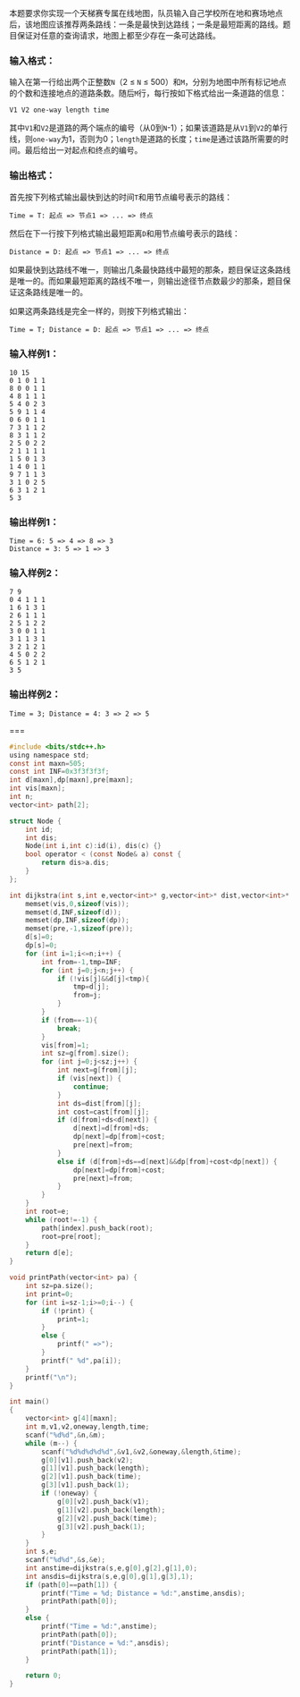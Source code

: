本题要求你实现一个天梯赛专属在线地图，队员输入自己学校所在地和赛场地点后，该地图应该推荐两条路线：一条是最快到达路线；一条是最短距离的路线。题目保证对任意的查询请求，地图上都至少存在一条可达路线。

### 输入格式：

输入在第一行给出两个正整数`N`（2 ≤ `N` ≤ 500）和`M`，分别为地图中所有标记地点的个数和连接地点的道路条数。随后`M`行，每行按如下格式给出一条道路的信息：

```
V1 V2 one-way length time
```

其中`V1`和`V2`是道路的两个端点的编号（从0到`N`-1）；如果该道路是从`V1`到`V2`的单行线，则`one-way`为1，否则为0；`length`是道路的长度；`time`是通过该路所需要的时间。最后给出一对起点和终点的编号。

### 输出格式：

首先按下列格式输出最快到达的时间`T`和用节点编号表示的路线：

```
Time = T: 起点 => 节点1 => ... => 终点
```

然后在下一行按下列格式输出最短距离`D`和用节点编号表示的路线：

```
Distance = D: 起点 => 节点1 => ... => 终点
```

如果最快到达路线不唯一，则输出几条最快路线中最短的那条，题目保证这条路线是唯一的。而如果最短距离的路线不唯一，则输出途径节点数最少的那条，题目保证这条路线是唯一的。

如果这两条路线是完全一样的，则按下列格式输出：

```
Time = T; Distance = D: 起点 => 节点1 => ... => 终点
```

### 输入样例1：

```in
10 15
0 1 0 1 1
8 0 0 1 1
4 8 1 1 1
5 4 0 2 3
5 9 1 1 4
0 6 0 1 1
7 3 1 1 2
8 3 1 1 2
2 5 0 2 2
2 1 1 1 1
1 5 0 1 3
1 4 0 1 1
9 7 1 1 3
3 1 0 2 5
6 3 1 2 1
5 3
```

### 输出样例1：

```out
Time = 6: 5 => 4 => 8 => 3
Distance = 3: 5 => 1 => 3
```

### 输入样例2：

```
7 9
0 4 1 1 1
1 6 1 3 1
2 6 1 1 1
2 5 1 2 2
3 0 0 1 1
3 1 1 3 1
3 2 1 2 1
4 5 0 2 2
6 5 1 2 1
3 5
```

### 输出样例2：

```
Time = 3; Distance = 4: 3 => 2 => 5
```

===

```C
#include <bits/stdc++.h>
using namespace std;
const int maxn=505;
const int INF=0x3f3f3f3f;
int d[maxn],dp[maxn],pre[maxn];
int vis[maxn];
int n;
vector<int> path[2];

struct Node {
    int id;
    int dis;
    Node(int i,int c):id(i), dis(c) {}
    bool operator < (const Node& a) const {
        return dis>a.dis;
    }
};

int dijkstra(int s,int e,vector<int>* g,vector<int>* dist,vector<int>* cast,int index) {
    memset(vis,0,sizeof(vis));
    memset(d,INF,sizeof(d));
    memset(dp,INF,sizeof(dp));
    memset(pre,-1,sizeof(pre));
    d[s]=0;
    dp[s]=0;
    for (int i=1;i<=n;i++) {
        int from=-1,tmp=INF;
        for (int j=0;j<n;j++) {
            if (!vis[j]&&d[j]<tmp){
                tmp=d[j];
                from=j;
            }
        }
        if (from==-1){
            break;
        }
        vis[from]=1;
        int sz=g[from].size();
        for (int j=0;j<sz;j++) {
            int next=g[from][j];
            if (vis[next]) {
                continue;
            }
            int ds=dist[from][j];
            int cost=cast[from][j];
            if (d[from]+ds<d[next]) {
                d[next]=d[from]+ds;
                dp[next]=dp[from]+cost;
                pre[next]=from;
            }
            else if (d[from]+ds==d[next]&&dp[from]+cost<dp[next]) {
                dp[next]=dp[from]+cost;
                pre[next]=from;
            }
        }
    }
    int root=e;
    while (root!=-1) {
        path[index].push_back(root);
        root=pre[root];
    }
    return d[e];
}

void printPath(vector<int> pa) {
    int sz=pa.size();
    int print=0;
    for (int i=sz-1;i>=0;i--) {
        if (!print) {
            print=1;
        }
        else {
            printf(" =>");
        }
        printf(" %d",pa[i]);
    }
    printf("\n");
}

int main()
{
    vector<int> g[4][maxn];
    int m,v1,v2,oneway,length,time;
    scanf("%d%d",&n,&m);
    while (m--) {
        scanf("%d%d%d%d%d",&v1,&v2,&oneway,&length,&time);
        g[0][v1].push_back(v2);
        g[1][v1].push_back(length);
        g[2][v1].push_back(time);
        g[3][v1].push_back(1);
        if (!oneway) {
            g[0][v2].push_back(v1);
            g[1][v2].push_back(length);
            g[2][v2].push_back(time);
            g[3][v2].push_back(1);
        }
    }
    int s,e;
    scanf("%d%d",&s,&e);
    int anstime=dijkstra(s,e,g[0],g[2],g[1],0);
    int ansdis=dijkstra(s,e,g[0],g[1],g[3],1);
    if (path[0]==path[1]) {
        printf("Time = %d; Distance = %d:",anstime,ansdis);
        printPath(path[0]);
    }
    else {
        printf("Time = %d:",anstime);
        printPath(path[0]);
        printf("Distance = %d:",ansdis);
        printPath(path[1]);
    }

    return 0;
}
```